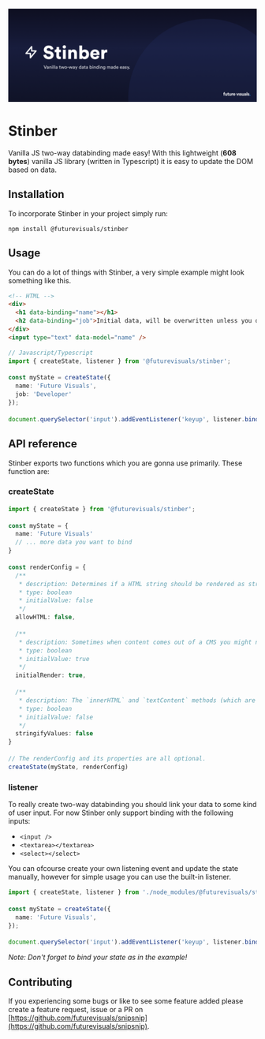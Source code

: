 ![Stinber](https://raw.githubusercontent.com/futurevisuals/snipsnip/master/packages/stinber/stinber.png)

# Stinber
Vanilla JS two-way databinding made easy! With this lightweight (**608 bytes**) vanilla JS library (written in Typescript) it is easy to update the DOM based on data.

## Installation
To incorporate Stinber in your project simply run:

```
npm install @futurevisuals/stinber
```

## Usage
You can do a lot of things with Stinber, a very simple example might look something like this.

```html
<!-- HTML -->
<div>
  <h1 data-binding="name"></h1>
  <h2 data-binding="job">Initial data, will be overwritten unless you define the 'initialRender' property.</h2>
</div>
<input type="text" data-model="name" />
```

```typescript
// Javascript/Typescript
import { createState, listener } from '@futurevisuals/stinber';

const myState = createState({
  name: 'Future Visuals',
  job: 'Developer'
});

document.querySelector('input').addEventListener('keyup', listener.bind(myState));
```

## API reference
Stinber exports two functions which you are gonna use primarily. These function are:

### createState
```typescript
import { createState } from '@futurevisuals/stinber';

const myState = {
  name: 'Future Visuals'
  // ... more data you want to bind
}

const renderConfig = {
  /**
   * description: Determines if a HTML string should be rendered as string or should be parsed to the DOM. False will render it as a string.
   * type: boolean
   * initialValue: false
   */
  allowHTML: false,

  /**
   * description: Sometimes when content comes out of a CMS you might not want to overwrite instantly. When set to false it doesn't render from the get go, only on change.
   * type: boolean
   * initialValue: true
   */
  initialRender: true,

  /**
   * description: The `innerHTML` and `textContent` methods (which are used under the hood) doesn't receive anything else other than String (officialy). With this method you can parse values to a string.
   * type: boolean
   * initialValue: false
   */
  stringifyValues: false
}

// The renderConfig and its properties are all optional.
createState(myState, renderConfig)
```

### listener
To really create two-way databinding you should link your data to some kind of user input. For now Stinber only support binding with the following inputs:

- `<input />`
- `<textarea></textarea>`
- `<select></select>`

You can ofcourse create your own listening event and update the state manually, however for simple usage you can use the built-in listener.

```typescript
import { createState, listener } from './node_modules/@futurevisuals/stinber';

const myState = createState({
  name: 'Future Visuals',
});

document.querySelector('input').addEventListener('keyup', listener.bind(myState));
```
*Note: Don't forget to bind your state as in the example!*

## Contributing
If you experiencing some bugs or like to see some feature added please create a feature request, issue or a PR on [https://github.com/futurevisuals/snipsnip](https://github.com/futurevisuals/snipsnip).
